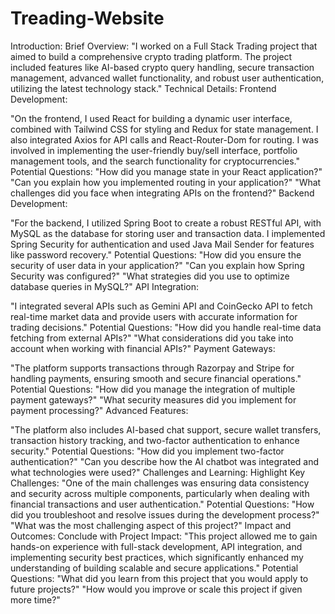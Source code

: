 # Treading-Website
Introduction:
Brief Overview:
"I worked on a Full Stack Trading project that aimed to build a comprehensive crypto trading platform. The project included features like AI-based crypto query handling, secure transaction management, advanced wallet functionality, and robust user authentication, utilizing the latest technology stack."
Technical Details:
Frontend Development:

"On the frontend, I used React for building a dynamic user interface, combined with Tailwind CSS for styling and Redux for state management. I also integrated Axios for API calls and React-Router-Dom for routing. I was involved in implementing the user-friendly buy/sell interface, portfolio management tools, and the search functionality for cryptocurrencies."
Potential Questions:
"How did you manage state in your React application?"
"Can you explain how you implemented routing in your application?"
"What challenges did you face when integrating APIs on the frontend?"
Backend Development:

"For the backend, I utilized Spring Boot to create a robust RESTful API, with MySQL as the database for storing user and transaction data. I implemented Spring Security for authentication and used Java Mail Sender for features like password recovery."
Potential Questions:
"How did you ensure the security of user data in your application?"
"Can you explain how Spring Security was configured?"
"What strategies did you use to optimize database queries in MySQL?"
API Integration:

"I integrated several APIs such as Gemini API and CoinGecko API to fetch real-time market data and provide users with accurate information for trading decisions."
Potential Questions:
"How did you handle real-time data fetching from external APIs?"
"What considerations did you take into account when working with financial APIs?"
Payment Gateways:

"The platform supports transactions through Razorpay and Stripe for handling payments, ensuring smooth and secure financial operations."
Potential Questions:
"How did you manage the integration of multiple payment gateways?"
"What security measures did you implement for payment processing?"
Advanced Features:

"The platform also includes AI-based chat support, secure wallet transfers, transaction history tracking, and two-factor authentication to enhance security."
Potential Questions:
"How did you implement two-factor authentication?"
"Can you describe how the AI chatbot was integrated and what technologies were used?"
Challenges and Learning:
Highlight Key Challenges:
"One of the main challenges was ensuring data consistency and security across multiple components, particularly when dealing with financial transactions and user authentication."
Potential Questions:
"How did you troubleshoot and resolve issues during the development process?"
"What was the most challenging aspect of this project?"
Impact and Outcomes:
Conclude with Project Impact:
"This project allowed me to gain hands-on experience with full-stack development, API integration, and implementing security best practices, which significantly enhanced my understanding of building scalable and secure applications."
Potential Questions:
"What did you learn from this project that you would apply to future projects?"
"How would you improve or scale this project if given more time?"
